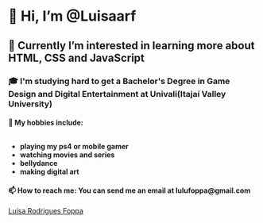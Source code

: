 <h1>👋 Hi, I’m @Luisaarf</h1>
<h2>🌱 Currently I’m interested in learning more about HTML, CSS and JavaScript </h2>
<h3>🎓 I'm studying hard to get a Bachelor's Degree in Game Design and Digital Entertainment at Univali(Itajaí Valley University)
<h4>👀 My hobbies include: <br> <br>
 <ul>
  <li> playing my ps4 or mobile gamer </li>
  <li> watching movies and series </li>
  <li> bellydance </li>
  <li> making digital art </li>
 </ul> 
 </h4>
<h4>📫 How to reach me: You can send me an email at lulufoppa@gmail.com</h5>

 <div class="badge-base LI-profile-badge" data-locale="pt_BR" data-size="medium" data-theme="dark" data-type="VERTICAL" data-vanity="luísa-rodrigues-foppa-513b9b182" data-version="v1"><a class="badge-base__link LI-simple-link" href="https://br.linkedin.com/in/lu%C3%ADsa-rodrigues-foppa-513b9b182?trk=profile-badge">Luísa Rodrigues Foppa</a></div>
              
